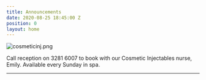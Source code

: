 ```yaml
---
title: Announcements
date: 2020-08-25 18:45:00 Z
position: 0
layout: home
---
```


![cosmeticinj.png](/uploads/cosmeticinj.png)

Call reception on 3281 6007 to book with our Cosmetic Injectables nurse, Emily. Available every Sunday in spa.

-------------